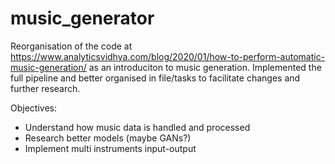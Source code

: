 # music_generator

Reorganisation of the code at https://www.analyticsvidhya.com/blog/2020/01/how-to-perform-automatic-music-generation/ as an introduciton to music generation.
Implemented the full pipeline and better organised in file/tasks to facilitate changes and further research.

Objectives: 
- Understand how music data is handled and processed
- Research better models (maybe GANs?)
- Implement multi instruments input-output
